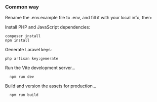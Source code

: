 ### Common way

Rename the .env.example file to .env, and fill it with your local info, then:

Install PHP and JavaScript dependencies:

    composer install
    npm install

Generate Laravel keys:

    php artisan key:generate
    
    
Run the Vite development server...

      npm run dev
 
Build and version the assets for production...

      npm run build